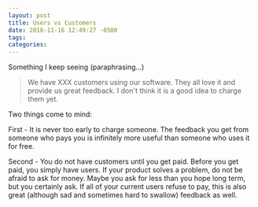 ```yaml
---
layout: post
title: Users vs Customers
date: 2018-11-16 12:49:27 -0500
tags:
categories:
---
```


Something I keep seeing (paraphrasing...)

> We have XXX customers using our software. They all love it and provide us great feedback. I don't think it is a good idea to charge them yet.

Two things come to mind: 

First - It is never too early to charge someone. The feedback you get from someone who pays you is infinitely more useful than someone who uses it for free. 

Second - You do not have customers until you get paid. Before you get paid, you simply have users. If your product solves a problem, do not be afraid to ask for money. Maybe you ask for less than you hope long term, but you certainly ask. If all of your current users refuse to pay, this is also great (although sad and sometimes hard to swallow) feedback as well. 

